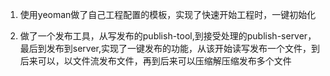 1. 使用yeoman做了自己工程配置的模板，实现了快速开始工程时，一键初始化

2. 做了一个发布工具，从写发布的publish-tool,到接受处理的publish-server，最后到发布到server,实现了一键发布的功能，从该开始读写发布一个文件，到后来可以，以文件流发布文件，再到后来可以压缩解压缩发布多个文件